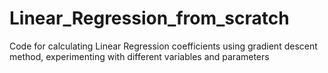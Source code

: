 # Linear_Regression_from_scratch
Code for calculating Linear Regression coefficients using gradient descent method, experimenting with different variables and parameters
